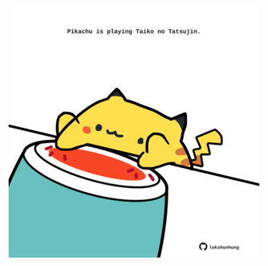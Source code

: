 <!-- built at 01/08/2022, 07:05:21 UTC -->
<p align="center">
  <img width="500" height="500" src="./ReadmeImage.svg">
</p>
